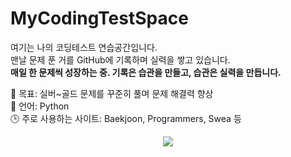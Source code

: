 # MyCodingTestSpace

여기는 나의 코딩테스트 연습공간입니다.  
맨날 문제 푼 거를 GitHub에 기록하며 실력을 쌓고 있습니다.  
**매일 한 문제씩 성장하는 중. 기록은 습관을 만들고, 습관은 실력을 만듭니다.**

🧠 목표: 실버~골드 문제를 꾸준히 풀며 문제 해결력 향상  
📘 언어: Python  
🕒 주로 사용하는 사이트: Baekjoon, Programmers, Swea 등  
<div align="center">
  <img src="https://github.com/oka1313/oka1313/assets/101691440/92118a53-c5b6-40bc-b130-bf8c398d7b51" />
</div>
